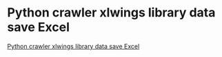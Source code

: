 # Python crawler xlwings library data save Excel
[Python crawler xlwings library data save Excel](https://aiwithcloud.com/2022/09/19/python_crawler_xlwings_library_data_save_excel/)